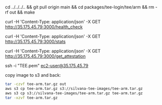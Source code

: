 cd ../../../.. && git pull origin main && cd packages/tee-login/tee/arm && rm -rf out && make

curl -H 'Content-Type: application/json' -X GET http://35.175.45.79:3000/health_check

curl -H 'Content-Type: application/json' -X GET http://35.175.45.79:3000/stats

curl -H 'Content-Type: application/json' -X GET http://35.175.45.79:3000/get_attestation

ssh -i "TEE.pem" ec2-user@35.175.45.79

copy image to s3 and back:

```sh
tar -czvf tee-arm.tar.gz out
aws s3 cp tee-arm.tar.gz s3://silvana-tee-images/tee-arm.tar.gz
aws s3 cp s3://silvana-tee-images/tee-arm.tar.gz tee-arm.tar.gz
tar -xzvf tee-arm.tar.gz
```

